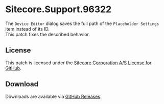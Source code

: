 # Sitecore.Support.96322
The `Device Editor` dialog saves the full path of the `Placeholder Settings` item instead of its ID.<br/>
This patch fixes the described behavior.

## License  
This patch is licensed under the [Sitecore Corporation A/S License for GitHub](https://github.com/sitecoresupport/Sitecore.Support.96322/blob/master/LICENSE).  

## Download  
Downloads are available via [GitHub Releases](https://github.com/sitecoresupport/Sitecore.Support.96322/releases).  
